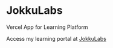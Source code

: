 # JokkuLabs
Vercel App for Learning Platform

Access my learning portal at  [JokkuLabs](https://jokkulabs-im4vbxms4-jokkus-projects.vercel.app/)
